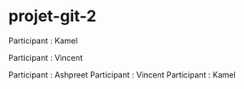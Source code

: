 # projet-git-2
  
Participant : Kamel

Participant : Vincent

Participant : Ashpreet
Participant : Vincent 
Participant : Kamel